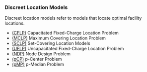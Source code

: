 ### Discreet Location Models
Discreet location models refer to models that locate optimal facility locations.

- [(CFLP)](https://github.com/TheEric960/logistics-models/tree/main/Discreet%20Location%20Models/CFLP) Capacitated Fixed-Charge Location Problem
- [(MCLP)](https://github.com/TheEric960/logistics-models/tree/main/Discreet%20Location%20Models/MCLP) Maximum Covering Location Problem
- [(SCLP)](https://github.com/TheEric960/logistics-models/tree/main/Discreet%20Location%20Models/SCLP) Set-Covering Location Models
- [(UFLP)](https://github.com/TheEric960/logistics-models/tree/main/Discreet%20Location%20Models/UFLP) Uncapacitated Fixed-Charge Location Problem
- [(NDP)](https://github.com/TheEric960/logistics-models/tree/main/Discreet%20Location%20Models/NDP) Node Design Problem
- [(pCP)](https://github.com/TheEric960/logistics-models/tree/main/Discreet%20Location%20Models/pCP) p-Center Problem
- [(pMP)](https://github.com/TheEric960/logistics-models/tree/main/Discreet%20Location%20Models/pMP) p-Median Problem

<br>

